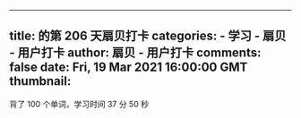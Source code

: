 
---
title: 的第 206 天扇贝打卡
categories: 
    - 学习
    - 扇贝 - 用户打卡
author: 扇贝 - 用户打卡
comments: false
date: Fri, 19 Mar 2021 16:00:00 GMT
thumbnail: 
---

<div>   
背了 100 个单词，学习时间 37 分 50 秒  
</div>
            